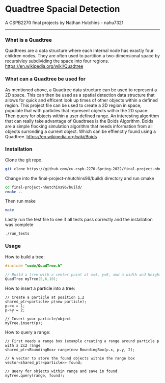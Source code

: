 # Quadtree Spacial Detection
A CSPB2270 final projects by Nathan Hutchins - nahu7321


<hr>

### What is a Quadtree
Quadtrees are a data structure where each internal node has exactly four children nodes. They are often used to partition a two-dimensional space by recursivley subdividing the space into four regions. https://en.wikipedia.org/wiki/Quadtree

### What can a Quadtree be used for
As mentioned above, a Quadtree data structure can be used to represent a 2D space. This can then be used as a spatial detection data structure that allows for quick and efficent look up times of other objects within a defined region. This project file can be used to create a 2D region in space, populate that with particles that represent objects within the 2D space. Then query for objects within a user defined range. An interesting algorithm that can really take advantage of Quadtrees is the Boids Algorithm. Boids are a simple flocking simulation algorithm that needs information from all objects surronding a current object. Which can be effienctly found using a Quadtree. https://en.wikipedia.org/wiki/Boids

### Installation
Clone the git repo.
```bash
git clone https://github.com/cu-cspb-2270-Spring-2022/final-project-nhutchins96.git
```
Change into the final-project-nhutchins96/build/ directory and run cmake
```bash
cd final-project-nhutchins96/build/
cmake ..
```
Then run make
```bash
make
```
Lastly run the test file to see if all tests pass correctly and the installation was complete
```
./run_tests
```



### Usage
How to build a tree:
```c++
#include "code/QuadTree.h"

// Build a tree with a center point at x=5, y=6, and a width and height of 10x10
QuadTree myTree(5,6,10);
```

How to insert a particle into a tree:
```
// Create a particle at position 1,2
shared_ptr<particle> p(new particle);
p->x = 1;
p->y = 2;

// Insert your particle/object
myTree.insert(p);
```

How to query a range:
```
// First needs a range box (example creating a range around particle p with a 2x2 range
shared_ptr<BoundingBox> range(new BoundingBox(p.x, p.y, 2);
                              
// A vector to store the found objects within the range box                        
vector<shared_ptr<particle>> found;

// Query for objects within range and save in found                 
myTree.query(range, found);
```

